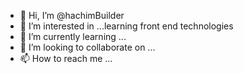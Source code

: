 - 👋 Hi, I’m @hachimBuilder
- 👀 I’m interested in ...learning front end technologies
- 🌱 I’m currently learning ...
- 💞️ I’m looking to collaborate on ...
- 📫 How to reach me ...

<!---
hachimBuilder/hachimBuilder is a ✨ special ✨ repository because its `README.md` (this file) appears on your GitHub profile.
You can click the Preview link to take a look at your changes.
--->
